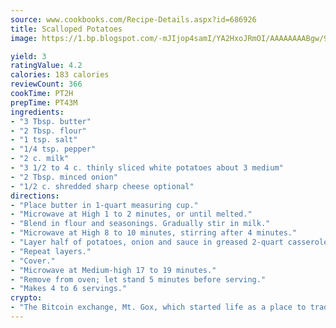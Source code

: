 ```yaml
---
source: www.cookbooks.com/Recipe-Details.aspx?id=686926
title: Scalloped Potatoes
image: https://1.bp.blogspot.com/-mJIjop4samI/YA2HxoJRmOI/AAAAAAAABgw/9Q6cN5purxQQ0M3111-VxRXtHYk4x987wCLcBGAsYHQ/s320/19.png

yield: 3
ratingValue: 4.2
calories: 183 calories
reviewCount: 366
cookTime: PT2H
prepTime: PT43M
ingredients:
- "3 Tbsp. butter"
- "2 Tbsp. flour"
- "1 tsp. salt"
- "1/4 tsp. pepper"
- "2 c. milk"
- "3 1/2 to 4 c. thinly sliced white potatoes about 3 medium"
- "2 Tbsp. minced onion"
- "1/2 c. shredded sharp cheese optional"
directions:
- "Place butter in 1-quart measuring cup."
- "Microwave at High 1 to 2 minutes, or until melted."
- "Blend in flour and seasonings. Gradually stir in milk."
- "Microwave at High 8 to 10 minutes, stirring after 4 minutes."
- "Layer half of potatoes, onion and sauce in greased 2-quart casserole."
- "Repeat layers."
- "Cover."
- "Microwave at Medium-high 17 to 19 minutes."
- "Remove from oven; let stand 5 minutes before serving."
- "Makes 4 to 6 servings."
crypto:
- "The Bitcoin exchange, Mt. Gox, which started life as a place to trade cards from a fantasy game, was hacked."
---
```

